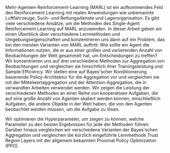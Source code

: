 Mehr-Agenten-Reinforcement-Learning (MARL) ist ein aufkommendes Feld des
Reinforcement Learning mit realen Anwendungen wie unbemannte Luftfahrzeuge,
Such- und Rettungsdienste und Lagerorganisation. Es gibt viele verschiedene
Ansätze, um die Methoden des Single-Agent Reinforcement Learning auf MARL
anzuwenden. In dieser Arbeit geben wir einen Überblick über verschiedene
Lernmethoden und Umgebungseigenschaften und konzentrieren uns dann auf ein
Problem, das bei den meisten Varianten von MARL auftritt: Wie sollte ein Agent
die Informationen nutzen, die er aus einer großen und variierenden Anzahl von
Beobachtungen der Welt gesammelt hat, um Entscheidungen zu treffen? Wir
konzentrieren uns auf drei verschiedene Methoden zur Aggregation von
Beobachtungen und vergleichen sie hinsichtlich ihrer Trainingsleistung und
Sample Efficiency. Wir stellen eine auf Bayes'scher Konditionierung basierende
Policy-Architektur für die Aggregation vor und vergleichen sie mit der
Mittelwertaggregation und der Attention-Aggregation, die in verwandten Arbeiten
verwendet werden. Wir zeigen die Leistung der verschiedenen Methoden an einer
Reihe von kooperativen Aufgaben, die auf eine große Anzahl von Agenten skaliert
werden können, einschließlich Aufgaben, die andere Objekte in der Welt haben,
die von den Agenten beobachtet werden müssen, um die Aufgabe zu lösen.

Wir optimieren die Hyperparameter, um zeigen zu können, welche Parameter zu den
besten Ergebnissen für jede der Methoden führen. Darüber hinaus vergleichen wir
verschiedene Varianten der Bayes'schen Aggregation und vergleichen die kürzlich
eingeführte Lernmethode Trust Region Layers mit der allgemein bekannten Proximal
Policy Optimization (PPO).
